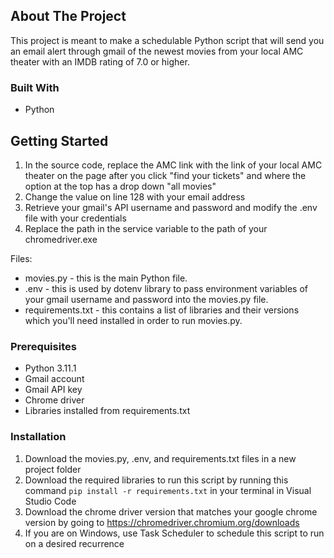 <!-- ABOUT THE PROJECT -->
## About The Project

This project is meant to make a schedulable Python script that will send you an email alert through gmail of the newest movies from your local AMC theater with an IMDB rating of 7.0 or higher.


### Built With

* Python


<!-- GETTING STARTED -->
## Getting Started

1. In the source code, replace the AMC link with the link of your local AMC theater on the page after you click "find your tickets" and where the option at the top has a drop down "all movies"
2. Change the value on line 128 with your email address
3. Retrieve your gmail's API username and password and modify the .env file with your credentials
4. Replace the path in the service variable to the path of your chromedriver.exe

Files:
* movies.py - this is the main Python file.
* .env - this is used by dotenv library to pass environment variables of your gmail username and password into the movies.py file.
* requirements.txt - this contains a list of libraries and their versions which you'll need installed in order to run movies.py.

### Prerequisites

* Python 3.11.1
* Gmail account
* Gmail API key
* Chrome driver 
* Libraries installed from requirements.txt

### Installation

1. Download the movies.py, .env, and requirements.txt files in a new project folder
2. Download the required libraries to run this script by running this command ```pip install -r requirements.txt``` in your terminal in Visual Studio Code
3. Download the chrome driver version that matches your google chrome version by going to https://chromedriver.chromium.org/downloads
4. If you are on Windows, use Task Scheduler to schedule this script to run on a desired recurrence